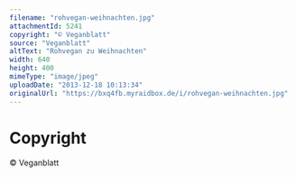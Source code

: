 ```yaml
---
filename: "rohvegan-weihnachten.jpg"
attachmentId: 5241
copyright: "© Veganblatt"
source: "Veganblatt"
altText: "Rohvegan zu Weihnachten"
width: 640
height: 400
mimeType: "image/jpeg"
uploadDate: "2013-12-18 10:13:34"
originalUrl: "https://bxq4fb.myraidbox.de/i/rohvegan-weihnachten.jpg"
---
```


# Copyright

© Veganblatt
